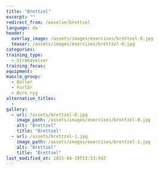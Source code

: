 ```yaml
---
title: "Brettzel"
excerpt: ""
redirect_from: /oevelse/brettzel
language: da
header:
  overlay_image: /assets/images/exercises/brettzel-0.jpg
  teaser: /assets/images/exercises/brettzel-0.jpg
categories:
training_type: 
  - Strækøvelser
training_focus: 
equipment:
muscle_group:
  - Baller
  - Forlår
  - Øvre ryg
alternative_titles:
  - 
gallery:
  - url: /assets/brettzel-0.jpg
    image_path: /assets/images/exercises/brettzel-0.jpg
    alt: "Brettzel"
    title: "Brettzel"
  - url: /assets/brettzel-1.jpg
    image_path: /assets/images/exercises/brettzel-1.jpg
    alt: "Brettzel"
    title: "Brettzel"
last_modified_at: 2015-04-10T13:53:54Z
---
```



